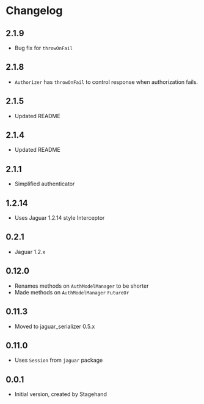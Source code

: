 # Changelog

## 2.1.9

+ Bug fix for `throwOnFail`

## 2.1.8

+ `Authorizer` has `throwOnFail` to control response when authorization fails.

## 2.1.5

+ Updated README

## 2.1.4

+ Updated README

## 2.1.1

+ Simplified authenticator

## 1.2.14

+ Uses Jaguar 1.2.14 style Interceptor

## 0.2.1

+ Jaguar 1.2.x

## 0.12.0

- Renames methods on `AuthModelManager` to be shorter
- Made methods on `AuthModelManager` `FutureOr`

## 0.11.3

- Moved to jaguar_serializer 0.5.x

## 0.11.0

- Uses `Session` from `jaguar` package

## 0.0.1

- Initial version, created by Stagehand
